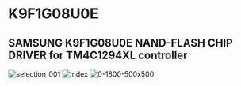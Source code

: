 # K9F1G08U0E
## SAMSUNG K9F1G08U0E NAND-FLASH CHIP DRIVER for TM4C1294XL controller

![selection_001](https://user-images.githubusercontent.com/30979766/39461166-78107de2-4d26-11e8-95cf-dae6f63d9ddc.jpg)
![index](https://user-images.githubusercontent.com/30979766/39461167-78441a58-4d26-11e8-8e58-fc47cfcde220.jpeg)
![0-1800-500x500](https://user-images.githubusercontent.com/30979766/39461168-786dfa44-4d26-11e8-8065-bb32a1ad3f73.jpg)
